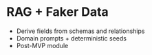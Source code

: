# RAG + Faker Data

- Derive fields from schemas and relationships
- Domain prompts + deterministic seeds
- Post-MVP module
